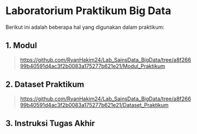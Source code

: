 # Laboratorium Praktikum Big Data

Berikut ini adalah beberapa hal yang digunakan dalam praktikum:

## 1. Modul

> https://github.com/RyanHakim24/Lab_SainsData_BigData/tree/a8f26699b40591d4ac3f2b0083a175277b621e21/Modul_Praktikum

## 2. Dataset Praktikum

> https://github.com/RyanHakim24/Lab_SainsData_BigData/tree/a8f26699b40591d4ac3f2b0083a175277b621e21/Dataset_Praktikum

## 3. Instruksi Tugas Akhir





